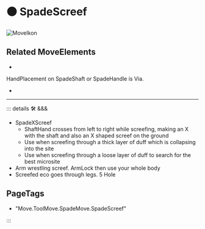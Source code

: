 # 🟠 <move>SpadeScreef</move>

![MoveIkon](/Move/Move_Ikon.png)

## Related <move>MoveElements</move>

-

 HandPlacement on SpadeShaft or SpadeHandle is Via.

-  

---

<!-- =================================================== -->
<!-- =================================================== -->
<!-- =================================================== -->
<!-- =================================================== -->
<!-- =================================================== -->
::: details 🛠 <dev>&&&</dev>

- SpadeXScreef
    - ShaftHand crosses from left to right while screefing, making an X with the shaft and also an X shaped screef on the ground
    - Use when screefing through a thick layer of duff which is collapsing into the site
    - Use when screefing through a loose layer of duff to search for the best microsite
- Arm wrestling screef. ArmLock then use your whole body
- Screefed eco goes through legs. 5 Hole

<h2>PageTags</h2>

- "Move.ToolMove.SpadeMove.SpadeScreef"

:::
